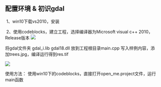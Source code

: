 ## 配置环境 & 初识gdal

​	1、win10下载vs2010，安装

​	2、使用codeblocks，建立工程，选择编译器为Microsoft visual c++ 2010，Release版本
![](http://ww1.sinaimg.cn/large/005Jzifvly1fxqav2e5q8j31120iyacg.jpg)

将gdal文件夹  gdal_i.lib gdal18.dll 放到工程根目录main.cpp  写入样例内容，添加trees.jpg，编译运行得到res.tif

![](http://ww1.sinaimg.cn/large/005Jzifvly1fxqavp2mm0j311c0g4aiz.jpg)

使用方法：
使用win10下的codeblocks，直接打开open_me.project文件，运行main函数
